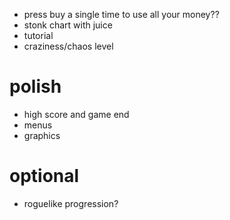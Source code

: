 - press buy a single time to use all your money??
- stonk chart with juice
- tutorial
- craziness/chaos level

# polish
- high score and game end
- menus
- graphics

# optional
- roguelike progression?